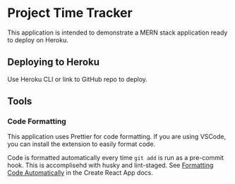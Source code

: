 # Project Time Tracker

This application is intended to demonstrate a MERN stack application ready to
deploy on Heroku.

## Deploying to Heroku

Use Heroku CLI or link to GitHub repo to deploy.

## Tools

### Code Formatting

This application uses Prettier for code formatting. If you are using VSCode, you
can install the extension to easily format code.

Code is formatted automatically every time `git add` is run as a pre-commit
hook. This is accomplisehd with husky and lint-staged. See
[Formatting Code Automatically](https://create-react-app.dev/docs/setting-up-your-editor#formatting-code-automatically)
in the Create React App docs.
